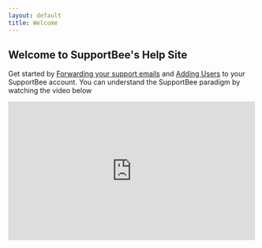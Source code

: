```yaml
---
layout: default
title: Welcome
---
```


Welcome to SupportBee's Help Site
---------------------------------

Get started by [Forwarding your support emails](/forwarding-your-support-emails/) and [Adding Users](/adding-users) to your SupportBee account. You can understand the SupportBee paradigm by watching the video below

<iframe src="http://player.vimeo.com/video/30302700?title=0&amp;byline=0&amp;portrait=0" width="500" height="281" frameborder="0">Video</iframe>
